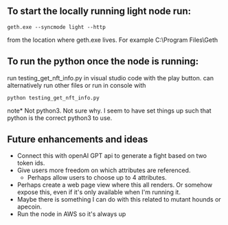 ## To start the locally running light node run:
```console
geth.exe --syncmode light --http
```
from the location where geth.exe lives. For example C:\Program Files\Geth

## To run the python once the node is running:
run testing_get_nft_info.py in visual studio code with the play button.
can alternatively run other files or run in console with
```console
python testing_get_nft_info.py
```

note* Not python3. Not sure why. I seem to have set things up such that python is the correct python3 to use.

## Future enhancements and ideas
- Connect this with openAI GPT api to generate a fight based on two token ids.
- Give users more freedom on which attributes are referenced. 
    - Perhaps allow users to choose up to 4 attributes.
- Perhaps create a web page view where this all renders. Or somehow expose this, even if it's only available when I'm running it.
- Maybe there is something I can do with this related to mutant hounds or apecoin.
- Run the node in AWS so it's always up